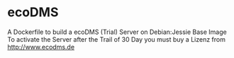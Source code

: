 # ecoDMS


A Dockerfile to build a ecoDMS (Trial) Server on Debian:Jessie Base Image
To activate the Server after the Trail of 30 Day you must buy a Lizenz from http://www.ecodms.de


